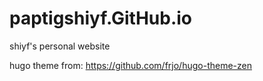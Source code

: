 # paptigshiyf.GitHub.io

shiyf's personal website

hugo theme from: https://github.com/frjo/hugo-theme-zen